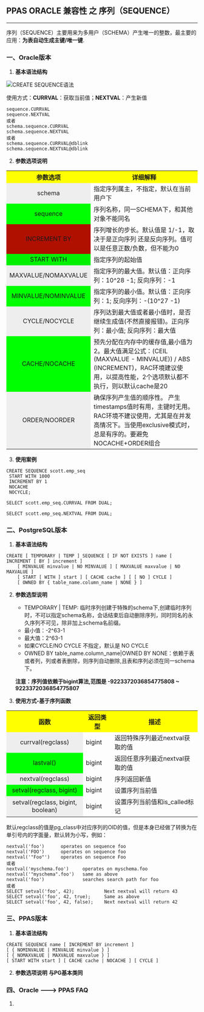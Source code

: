 ## PPAS ORACLE 兼容性 之 序列（SEQUENCE）
---
序列（SEQUENCE）主要用来为多用户（SCHEMA）产生唯一的整数，最主要的应用：**为表自动生成主键/唯一键**.    
### 一、Oracle版本
1. **基本语法结构**

  ![CREATE SEQUENCE语法](https://docs.oracle.com/cd/E11882_01/server.112/e41084/img/create_sequence.gif)
  
  使用方式：**CURRVAL**：获取当前值；**NEXTVAL**：产生新值
```
sequence.CURRVAL  
sequence.NEXTVAL  
或者
schema.sequence.CURRVAL
schema.sequence.NEXTVAL 
或者
schema.sequence.CURRVAL@dblink
schema.sequence.NEXTVAL@dblink
```

2. **参数选项说明**
<table>
  <tr>
    <th width=20%, bgcolor=yellow >参数选项</th>
    <th width=80%, bgcolor=yellow>详细解释</th>
  </tr>
  <tr>
    <td bgcolor=#eeeeee style="text-align:center"> schema </td>
    <td> 指定序列属主，不指定，默认在当前用户下 </td>
  </tr>
  <tr>
    <td bgcolor=#00FF00 style="text-align:center"> sequence </td>
    <td> 序列名称，同一SCHEMA下，和其他对象不能同名 </td>
  <tr>
    <td bgcolor=rgb(0,10,0) style="text-align:center"> INCREMENT BY </td>
    <td> 序列增长的步长。默认值是 1/-1，取决于是正向序列 还是反向序列。值可以是任意正数/负数，但不能为0 </td>
  </tr>
  <tr>
    <td bgcolor=#00FF00) style="text-align:center"> START WITH </td>
    <td> 指定序列的起始值 </td>
  </tr>
   <tr>
    <td bgcolor=#eeeeee style="text-align:center"> MAXVALUE/NOMAXVALUE </td>
    <td> 指定序列的最大值。默认值：正向序列：10^28 -1; 反向序列：-1 </td>
  </tr>
  <tr>
    <td bgcolor=#00FF00 style="text-align:center"> MINVALUE/NOMINVALUE </td>
    <td> 指定序列的最小值。默认值：正向序列：1; 反向序列：-(10^27 -1) </td>
  <tr>
  </tr>
   <tr>
    <td bgcolor=#eeeeee style="text-align:center"> CYCLE/NOCYCLE </td>
    <td> 序列达到最大值或者最小值时，是否继续生成值(不然直接报错)。正向序列：最小值; 反向序列：最大值</td>
  </tr>
  <tr>
    <td bgcolor=#00FF00 style="text-align:center"> CACHE/NOCACHE </td>
    <td> 预先分配在内存中的缓存值,最小值为2。最大值满足公式：(CEIL (MAXVALUE - MINVALUE)) / ABS (INCREMENT)，RAC环境建议使用，以提高性能，2个选项默认都不执行，则以默认cache是20 </td>
  <tr>
  </tr>
   <tr>
    <td bgcolor=#eeeeee style="text-align:center"> ORDER/NOORDER </td>
    <td> 确保序列产生值的顺序性。 产生timestamps值时有用，主键时无用。RAC环境不建议使用，尤其是在并发高情况下。当使用exclusive模式时，总是有序的。要避免 NOCACHE+ORDER组合 </td>
  </tr>
</table>

3. **使用案例**
```
CREATE SEQUENCE scott.emp_seq
 START WITH 1000
 INCREMENT BY 1
 NOCACHE
 NOCYCLE;
 
SELECT scott.emp_seq.CURRVAL FROM DUAL;
 
SELECT scott.emp_seq.NEXTVAL FROM DUAL;
```

### 二、PostgreSQL版本
1. **基本语法结构**
```
CREATE [ TEMPORARY | TEMP ] SEQUENCE [ IF NOT EXISTS ] name [ INCREMENT [ BY ] increment ]
    [ MINVALUE minvalue | NO MINVALUE ] [ MAXVALUE maxvalue | NO MAXVALUE ]
    [ START [ WITH ] start ] [ CACHE cache ] [ [ NO ] CYCLE ]
    [ OWNED BY { table_name.column_name | NONE } ] 
```

2. **参数选型说明**
   + TEMPORARY | TEMP: 临时序列创建于特殊的schema下,创建临时序列时，不可以指定schema名称，会话结束后自动删除序列，同时同名的永久序列不可见，除非加上schema名前缀。
   + 最小值：-2^63-1
   + 最大值：2^63-1
   + 如果CYCLE/NO CYCLE 不指定，默认是 NO CYCLE
   + OWNED BY table_name.column_name|OWNED BY NONE：依赖于表或者列，列或者表删除，则序列自动删除,且表和序列必须在同一schema下。
  
   **注意：序列值依赖于bigint算法,范围是 -9223372036854775808 ~ 9223372036854775807**
   
3. **使用方式-基于序列函数**
<table>
  <tr>
    <th width=40%, bgcolor=yellow >函数</th>
    <th width=15%, bgcolor=yellow>返回类型</th>
    <th width=45%, bgcolor=yellow>描述</th>
  </tr>
  <tr>
    <td bgcolor=#eeeeee style="text-align:center"> currval(regclass) </td>
    <td> bigint </td>
    <td> 返回特殊序列最近nextval获取的值 </td>
  </tr>
  <tr>
    <td bgcolor=#00FF00 style="text-align:center"> lastval() </td>
    <td> bigint </td>
    <td> 返回任意序列最近nextval获取的值 </td>
  </tr>
  <tr>
    <td bgcolor=#eeeeee style="text-align:center"> nextval(regclass) </td>
    <td> bigint </td>
    <td> 序列返回新值 </td>
  </tr>
  <tr>
    <td bgcolor=#00FF00 style="text-align:center"> setval(regclass, bigint)	</td>
    <td> bigint </td>
    <td> 设置序列当前值 </td>
  </tr>
  <tr>
    <td bgcolor=#eeeeee style="text-align:center"> setval(regclass, bigint, boolean) </td>
    <td> bigint </td>
    <td> 设置序列当前值和is_called标记 </td>
  </tr>
</table>
   
默认regclass的值是pg_class中对应序列的OID的值，但是本身已经做了转换为在单引号内的字面量，默认转为小写，例如：
```
nextval('foo')      operates on sequence foo
nextval('FOO')      operates on sequence foo
nextval('"Foo"')    operates on sequence Foo
或者
nextval('myschema.foo')     operates on myschema.foo
nextval('"myschema".foo')   same as above
nextval('foo')              searches search path for foo
或者
SELECT setval('foo', 42);           Next nextval will return 43
SELECT setval('foo', 42, true);     Same as above
SELECT setval('foo', 42, false);    Next nextval will return 42
```


### 三、PPAS版本
1. **基本语法结构**
```
CREATE SEQUENCE name [ INCREMENT BY increment ]
[ { NOMINVALUE | MINVALUE minvalue } ]
[ { NOMAXVALUE | MAXVALUE maxvalue } ]
[ START WITH start ] [ CACHE cache | NOCACHE ] [ CYCLE ]
```

2. **参数选项说明**
**与PG基本类同**

### 四、Oracle ---> PPAS FAQ
1. 
